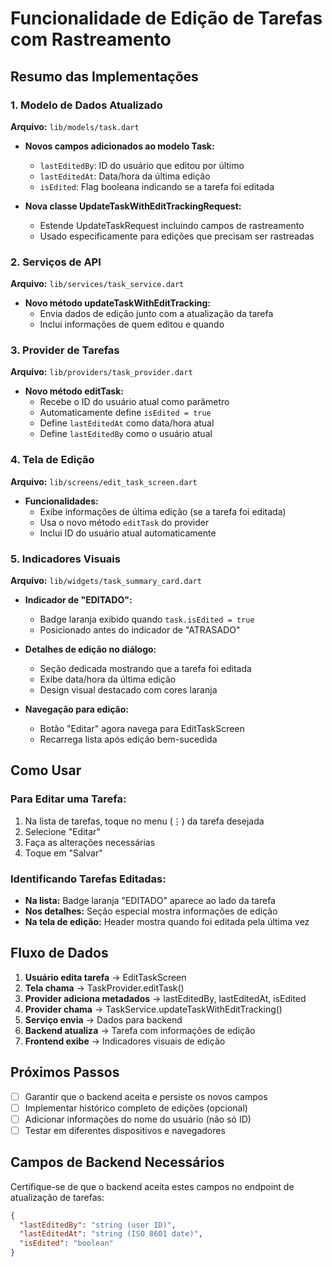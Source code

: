 # Funcionalidade de Edição de Tarefas com Rastreamento

## Resumo das Implementações

### 1. Modelo de Dados Atualizado

**Arquivo:** `lib/models/task.dart`

- **Novos campos adicionados ao modelo Task:**
  - `lastEditedBy`: ID do usuário que editou por último
  - `lastEditedAt`: Data/hora da última edição  
  - `isEdited`: Flag booleana indicando se a tarefa foi editada

- **Nova classe UpdateTaskWithEditTrackingRequest:**
  - Estende UpdateTaskRequest incluindo campos de rastreamento
  - Usado especificamente para edições que precisam ser rastreadas

### 2. Serviços de API

**Arquivo:** `lib/services/task_service.dart`

- **Novo método updateTaskWithEditTracking:**
  - Envia dados de edição junto com a atualização da tarefa
  - Inclui informações de quem editou e quando

### 3. Provider de Tarefas

**Arquivo:** `lib/providers/task_provider.dart`

- **Novo método editTask:**
  - Recebe o ID do usuário atual como parâmetro
  - Automaticamente define `isEdited = true`
  - Define `lastEditedAt` como data/hora atual
  - Define `lastEditedBy` como o usuário atual

### 4. Tela de Edição

**Arquivo:** `lib/screens/edit_task_screen.dart`

- **Funcionalidades:**
  - Exibe informações de última edição (se a tarefa foi editada)
  - Usa o novo método `editTask` do provider
  - Inclui ID do usuário atual automaticamente

### 5. Indicadores Visuais

**Arquivo:** `lib/widgets/task_summary_card.dart`

- **Indicador de "EDITADO":**
  - Badge laranja exibido quando `task.isEdited = true`
  - Posicionado antes do indicador de "ATRASADO"

- **Detalhes de edição no diálogo:**
  - Seção dedicada mostrando que a tarefa foi editada
  - Exibe data/hora da última edição
  - Design visual destacado com cores laranja

- **Navegação para edição:**
  - Botão "Editar" agora navega para EditTaskScreen
  - Recarrega lista após edição bem-sucedida

## Como Usar

### Para Editar uma Tarefa:

1. Na lista de tarefas, toque no menu (⋮) da tarefa desejada
2. Selecione "Editar"
3. Faça as alterações necessárias
4. Toque em "Salvar"

### Identificando Tarefas Editadas:

- **Na lista:** Badge laranja "EDITADO" aparece ao lado da tarefa
- **Nos detalhes:** Seção especial mostra informações de edição
- **Na tela de edição:** Header mostra quando foi editada pela última vez

## Fluxo de Dados

1. **Usuário edita tarefa** → EditTaskScreen
2. **Tela chama** → TaskProvider.editTask()
3. **Provider adiciona metadados** → lastEditedBy, lastEditedAt, isEdited
4. **Provider chama** → TaskService.updateTaskWithEditTracking()
5. **Serviço envia** → Dados para backend
6. **Backend atualiza** → Tarefa com informações de edição
7. **Frontend exibe** → Indicadores visuais de edição

## Próximos Passos

- [ ] Garantir que o backend aceita e persiste os novos campos
- [ ] Implementar histórico completo de edições (opcional)
- [ ] Adicionar informações do nome do usuário (não só ID)
- [ ] Testar em diferentes dispositivos e navegadores

## Campos de Backend Necessários

Certifique-se de que o backend aceita estes campos no endpoint de atualização de tarefas:

```json
{
  "lastEditedBy": "string (user ID)",
  "lastEditedAt": "string (ISO 8601 date)",
  "isEdited": "boolean"
}
```
